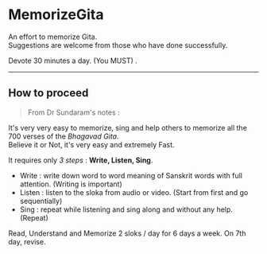 # MemorizeGita

An effort to memorize Gita.   
Suggestions are welcome from those who have done successfully. 

Devote 30 minutes a day. (You MUST) . 

---

## How to proceed

> From Dr Sundaram's notes :  

It's very very easy to memorize, sing and help others to memorize all the 700 verses of the *Bhagavad Gita*.   
Believe it or Not, it's very easy and extremely Fast.   

It requires only *3 steps* : **Write, Listen, Sing**.   
- Write : write down word to word meaning of Sanskrit words with full attention. (Writing is important)
- Listen : listen to the sloka from audio or video. (Start from first and go sequentially)
- Sing : repeat while listening and sing along and without any help. (Repeat)

Read, Understand and Memorize 2 sloks / day for 6 days a week. On 7th day, revise. 

